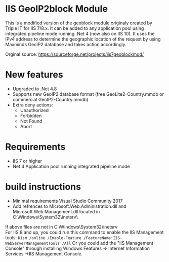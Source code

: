 # IIS GeoIP2block Module

This is a modified version of the geoblock module originaly created by Triple IT for IIS 7/8.x. It can be added to any application pool using integrated pipeline mode running .Net 4 (now also on IIS 10). It uses the IPv4 address to determine the geographic location of the request by using Maxminds GeoIP2 database and takes action accordingly.

Orginal source:
https://sourceforge.net/projects/iis7geoblockmod/


# New features

- Upgraded to .Net 4.8
- Supports new GeoIP2 database format (free GeoLite2-Country.mmdb or commercial GeoIP2-Country.mmdb) 
- Extra deny actions:
    - Unauthorized
    - Forbidden
    - Not Found
    - Abort
    
# Requirements
- IIS 7 or higher
- Net 4 Application pool running integrated pipeline mode

# build instructions
- Minimal requirements Visual Studio Community 2017
- Add refrences to Microsoft.Web.Administration.dll and Microsoft.Web.Management.dll located in C:\Windows\System32\inetsrv\

If above files are not in C:\Windows\System32\inetsrv\
For IIS 8 and up, you could run this command to enable the IIS Management tools:
`Dism /online /Enable-Feature /FeatureName:IIS-WebServerManagementTools /All`
Or you could add the "IIS Management Console" through installing Windows Features -> Internet Information Services ->IIS Management Console.
